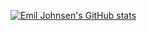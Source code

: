 [![Emil Johnsen's GitHub stats](https://github-readme-stats.vercel.app/api?username=1Cezzo)](https://github.com/1Cezzo)
